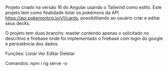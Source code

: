 Projeto criado na versão 16 do Angular usando o Tailwind como estilo. Este projeto tem como finalidade listar os pokémons da API https://api.pokemontcg.io/v1/cards, possibilitando ao usuário criar e editar seus decks.

O projeto tem duas branchs: master contendo apenas o solicitado no descritivo e firebase onde foi implementado o firebase com login do google e persistência dos dados.

Funções:
Listar
Ver
Editar
Deletar

Comandos:
npm i
ng serve -o
